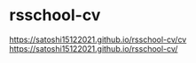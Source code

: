 # rsschool-cv
https://satoshi15122021.github.io/rsschool-cv/cv
https://satoshi15122021.github.io/rsschool-cv/
